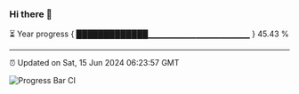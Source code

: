 ### Hi there 👋

⏳ Year progress { █████████████▁▁▁▁▁▁▁▁▁▁▁▁▁▁▁▁▁ } 45.43 %

---

⏰ Updated on Sat, 15 Jun 2024 06:23:57 GMT

![Progress Bar CI](https://github.com/ZhaoGui/ZhaoGui/workflows/Progress%20Bar%20CI/badge.svg)
